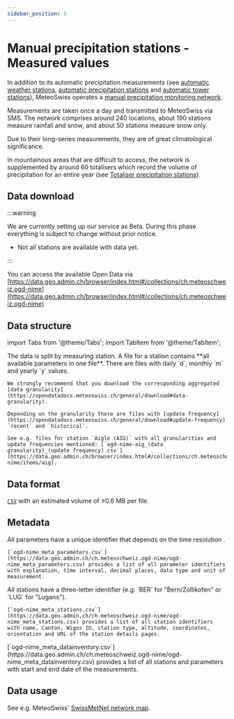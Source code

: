 ```yaml
---
sidebar_position: 5
---
```


# Manual precipitation stations - Measured values

In addition to its automatic precipitation measurements (see [automatic weather stations](https://opendatadocs.meteoswiss.ch/a-data-groundbased/a1-automatic-weather-stations), [automatic precipitation stations](https://opendatadocs.meteoswiss.ch/a-data-groundbased/a2-automatic-precipitation-stations) and [automatic tower stations](https://opendatadocs.meteoswiss.ch/a-data-groundbased/a3-automatic-tower-stations)), MeteoSwiss operates a [manual precipitation monitoring network](https://www.meteoswiss.admin.ch/weather/measurement-systems/land-based-stations/manual-precipitation-monitoring-network.html).

Measurements are taken once a day and transmitted to MeteoSwiss via SMS. The network comprises around 240 locations, about 190 stations measure rainfall and snow, and about 50 stations measure snow only.

Due to their long-series measurements, they are of great climatological significance.

In mountainous areas that are difficult to access, the network is supplemented by around 60 totalisers which record the volume of precipitation for an entire year (see [Totaliser precipitation stations](https://opendatadocs.meteoswiss.ch/a-data-groundbased/a6-totaliser-precipitation-stations)).

## Data download

:::warning

We are currently setting up our service as Beta. During this phase everything is subject to change without prior notice.
- Not all stations are available with data yet. 

:::

You can access the available Open Data via [https://data.geo.admin.ch/browser/index.html#/collections/ch.meteoschweiz.ogd-nime](https://data.geo.admin.ch/browser/index.html#/collections/ch.meteoschweiz.ogd-nime)

## Data structure

import Tabs from '@theme/Tabs';
import TabItem from '@theme/TabItem';

<Tabs queryString="data-structure">
  <TabItem value="files-per-station" label="Files per station">
    The data is split by measuring station.  A file for a station contains **all available parameters in one file**. There are files with daily `d`, monthly `m` and yearly `y` values.

    We strongly recommend that you download the corresponding aggregated [data granularity](https://opendatadocs.meteoswiss.ch/general/download#data-granularity).
   
    Depending on the granularity there are files with [update frequency](https://opendatadocs.meteoswiss.ch/general/download#update-frequency) `recent` and `historical`.
    
    See e.g. files for station `Aigle (AIG)` with all granularities and update frequencies mentioned: [`ogd-nime-aig_(data granularity)_(update frequency).csv`](https://data.geo.admin.ch/browser/index.html#/collections/ch.meteoschweiz.ogd-nime/items/aig).    
  </TabItem>
</Tabs>

## Data format

[`CSV`](https://opendatadocs.meteoswiss.ch/general/download#column-separators-and-decimal-dividers) with an estimated volume of ≤0.6 MB per file.

## Metadata

<Tabs queryString="metadata">
  <TabItem value="parameters" label="Parameter">
    All parameters have a unique identifier that depends on the time resolution <!-- (e.g. `dkl010z0` for "wind direction; ten-minute average") -->.
    
    [`ogd-nime_meta_parameters.csv`](https://data.geo.admin.ch/ch.meteoschweiz.ogd-nime/ogd-nime_meta_parameters.csv) provides a list of all parameter identifiers with explanation, time interval, decimal places, data type and unit of measurement.
  </TabItem>
  <TabItem value="stations" label="Stations">
    All stations have a three-letter identifier (e.g. `BER` for "Bern/Zollikofen" or `LUG` for "Lugano").
    
    [`ogd-nime_meta_stations.csv`](https://data.geo.admin.ch/ch.meteoschweiz.ogd-nime/ogd-nime_meta_stations.csv) provides a list of all station identifiers with name, Canton, Wigos ID, station type, altitude, coordinates, orientation and URL of the station details pages.
  </TabItem>
  <TabItem value="data-inventory" label="Data inventory">
    [`ogd-nime_meta_datainventory.csv`](https://data.geo.admin.ch/ch.meteoschweiz.ogd-nime/ogd-nime_meta_datainventory.csv) provides a list of all stations and parameters with start and end date of the measurements.
  </TabItem>
</Tabs>

## Data usage

See e.g. MeteoSwiss' [SwissMetNet network map](https://www.meteoswiss.admin.ch/services-and-publications/applications/measurement-values-and-measuring-networks.html#param=messnetz-manuell&lang=en&table=false).

<!--
:::info 

For **climate analyses**, use the corresponding [homogeneous time series data](https://github.com/MeteoSwiss/opendata-climate-data/blob/main/README.md#d-climate-data) instead.

:::
-->
